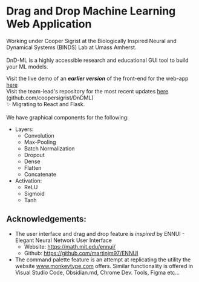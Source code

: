 # Drag and Drop Machine Learning Web Application

Working under Cooper Sigrist at the Biologically Inspired Neural and Dynamical Systems (BINDS) Lab at Umass Amherst.<br> <br>
DnD-ML is a highly accessible research and educational GUI tool to build your ML models.


Visit the live demo of an ***earlier version*** of the front-end for the web-app [here](https://sashiku.github.io/dnd-ml/) <br>
Visit the team-lead's repository for the most recent updates [here](https://github.com/coopersigrist/DnDML) (github.com/coopersigrist/DnDML)<br>
✨  Migrating to React and Flask. <br><br>
We have graphical components for the following: <br>
- Layers: 
  - Convolution
  - Max-Pooling
  - Batch Normalization
  - Dropout
  - Dense
  - Flatten
  - Concatenate
- Activation:
  - ReLU
  - Sigmoid
  - Tanh

## Acknowledgements: 
* The user interface and drag and drop feature is _inspired_ by ENNUI - Elegant Neural Network User Interface 
  - Website: https://math.mit.edu/ennui/
  - Github: https://github.com/martinjm97/ENNUI
* The command palette feature is an attempt at replicating the utility the website www.monkeytype.com offers. Similar functionality is offered in Visual Studio Code, Obsidian.md, Chrome Dev. Tools, Figma etc...
